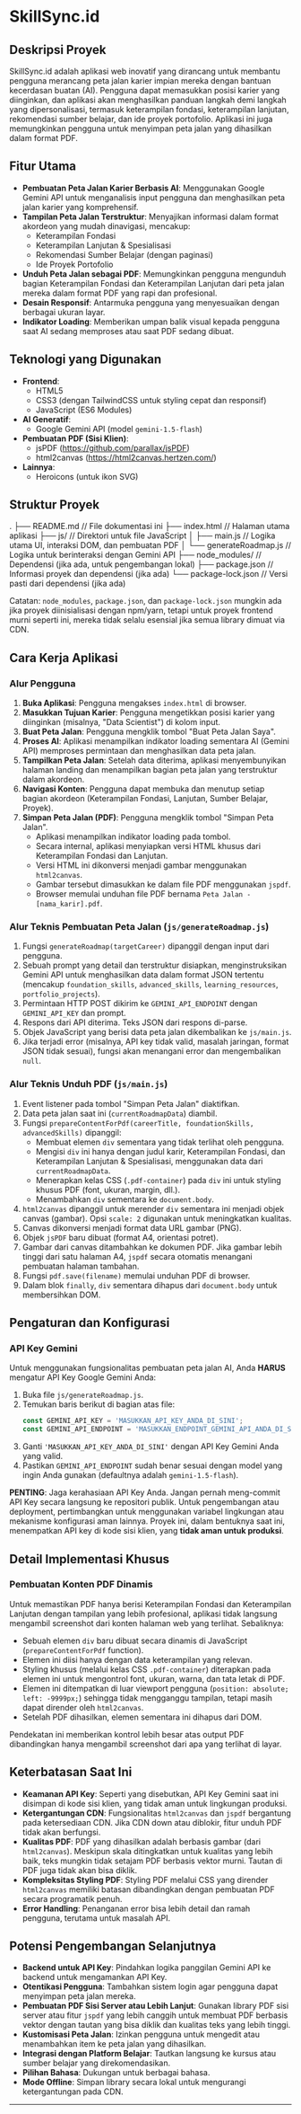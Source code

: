 # SkillSync.id

## Deskripsi Proyek
SkillSync.id adalah aplikasi web inovatif yang dirancang untuk membantu pengguna merancang peta jalan karier impian mereka dengan bantuan kecerdasan buatan (AI). Pengguna dapat memasukkan posisi karier yang diinginkan, dan aplikasi akan menghasilkan panduan langkah demi langkah yang dipersonalisasi, termasuk keterampilan fondasi, keterampilan lanjutan, rekomendasi sumber belajar, dan ide proyek portofolio. Aplikasi ini juga memungkinkan pengguna untuk menyimpan peta jalan yang dihasilkan dalam format PDF.

## Fitur Utama
-   **Pembuatan Peta Jalan Karier Berbasis AI**: Menggunakan Google Gemini API untuk menganalisis input pengguna dan menghasilkan peta jalan karier yang komprehensif.
-   **Tampilan Peta Jalan Terstruktur**: Menyajikan informasi dalam format akordeon yang mudah dinavigasi, mencakup:
    -   Keterampilan Fondasi
    -   Keterampilan Lanjutan & Spesialisasi
    -   Rekomendasi Sumber Belajar (dengan paginasi)
    -   Ide Proyek Portofolio
-   **Unduh Peta Jalan sebagai PDF**: Memungkinkan pengguna mengunduh bagian Keterampilan Fondasi dan Keterampilan Lanjutan dari peta jalan mereka dalam format PDF yang rapi dan profesional.
-   **Desain Responsif**: Antarmuka pengguna yang menyesuaikan dengan berbagai ukuran layar.
-   **Indikator Loading**: Memberikan umpan balik visual kepada pengguna saat AI sedang memproses atau saat PDF sedang dibuat.

## Teknologi yang Digunakan
-   **Frontend**:
    -   HTML5
    -   CSS3 (dengan TailwindCSS untuk styling cepat dan responsif)
    -   JavaScript (ES6 Modules)
-   **AI Generatif**:
    -   Google Gemini API (model `gemini-1.5-flash`)
-   **Pembuatan PDF (Sisi Klien)**:
    -   jsPDF (https://github.com/parallax/jsPDF)
    -   html2canvas (https://html2canvas.hertzen.com/)
-   **Lainnya**:
    -   Heroicons (untuk ikon SVG)

## Struktur Proyek
. ├── README.md // File dokumentasi ini 
    ├── index.html // Halaman utama aplikasi 
    ├── js/ // Direktori untuk file JavaScript │ 
    ├── main.js // Logika utama UI, interaksi DOM, dan pembuatan PDF │ 
        └── generateRoadmap.js // Logika untuk berinteraksi dengan Gemini API 
    ├── node_modules/ // Dependensi (jika ada, untuk pengembangan lokal) 
    ├── package.json // Informasi proyek dan dependensi (jika ada) 
        └── package-lock.json // Versi pasti dari dependensi (jika ada)

Catatan: `node_modules`, `package.json`, dan `package-lock.json` mungkin ada jika proyek diinisialisasi dengan npm/yarn, tetapi untuk proyek frontend murni seperti ini, mereka tidak selalu esensial jika semua library dimuat via CDN.

## Cara Kerja Aplikasi

### Alur Pengguna
1.  **Buka Aplikasi**: Pengguna mengakses `index.html` di browser.
2.  **Masukkan Tujuan Karier**: Pengguna mengetikkan posisi karier yang diinginkan (misalnya, "Data Scientist") di kolom input.
3.  **Buat Peta Jalan**: Pengguna mengklik tombol "Buat Peta Jalan Saya".
4.  **Proses AI**: Aplikasi menampilkan indikator loading sementara AI (Gemini API) memproses permintaan dan menghasilkan data peta jalan.
5.  **Tampilkan Peta Jalan**: Setelah data diterima, aplikasi menyembunyikan halaman landing dan menampilkan bagian peta jalan yang terstruktur dalam akordeon.
6.  **Navigasi Konten**: Pengguna dapat membuka dan menutup setiap bagian akordeon (Keterampilan Fondasi, Lanjutan, Sumber Belajar, Proyek).
7.  **Simpan Peta Jalan (PDF)**: Pengguna mengklik tombol "Simpan Peta Jalan".
    -   Aplikasi menampilkan indikator loading pada tombol.
    -   Secara internal, aplikasi menyiapkan versi HTML khusus dari Keterampilan Fondasi dan Lanjutan.
    -   Versi HTML ini dikonversi menjadi gambar menggunakan `html2canvas`.
    -   Gambar tersebut dimasukkan ke dalam file PDF menggunakan `jspdf`.
    -   Browser memulai unduhan file PDF bernama `Peta Jalan - [nama_karir].pdf`.

### Alur Teknis Pembuatan Peta Jalan (`js/generateRoadmap.js`)
1.  Fungsi `generateRoadmap(targetCareer)` dipanggil dengan input dari pengguna.
2.  Sebuah prompt yang detail dan terstruktur disiapkan, menginstruksikan Gemini API untuk menghasilkan data dalam format JSON tertentu (mencakup `foundation_skills`, `advanced_skills`, `learning_resources`, `portfolio_projects`).
3.  Permintaan HTTP POST dikirim ke `GEMINI_API_ENDPOINT` dengan `GEMINI_API_KEY` dan prompt.
4.  Respons dari API diterima. Teks JSON dari respons di-parse.
5.  Objek JavaScript yang berisi data peta jalan dikembalikan ke `js/main.js`.
6.  Jika terjadi error (misalnya, API key tidak valid, masalah jaringan, format JSON tidak sesuai), fungsi akan menangani error dan mengembalikan `null`.

### Alur Teknis Unduh PDF (`js/main.js`)
1.  Event listener pada tombol "Simpan Peta Jalan" diaktifkan.
2.  Data peta jalan saat ini (`currentRoadmapData`) diambil.
3.  Fungsi `prepareContentForPdf(careerTitle, foundationSkills, advancedSkills)` dipanggil:
    -   Membuat elemen `div` sementara yang tidak terlihat oleh pengguna.
    -   Mengisi `div` ini hanya dengan judul karir, Keterampilan Fondasi, dan Keterampilan Lanjutan & Spesialisasi, menggunakan data dari `currentRoadmapData`.
    -   Menerapkan kelas CSS (`.pdf-container`) pada `div` ini untuk styling khusus PDF (font, ukuran, margin, dll.).
    -   Menambahkan `div` sementara ke `document.body`.
4.  `html2canvas` dipanggil untuk merender `div` sementara ini menjadi objek canvas (gambar). Opsi `scale: 2` digunakan untuk meningkatkan kualitas.
5.  Canvas dikonversi menjadi format data URL gambar (PNG).
6.  Objek `jsPDF` baru dibuat (format A4, orientasi potret).
7.  Gambar dari canvas ditambahkan ke dokumen PDF. Jika gambar lebih tinggi dari satu halaman A4, `jspdf` secara otomatis menangani pembuatan halaman tambahan.
8.  Fungsi `pdf.save(filename)` memulai unduhan PDF di browser.
9.  Dalam blok `finally`, `div` sementara dihapus dari `document.body` untuk membersihkan DOM.

## Pengaturan dan Konfigurasi

### API Key Gemini
Untuk menggunakan fungsionalitas pembuatan peta jalan AI, Anda **HARUS** mengatur API Key Google Gemini Anda:
1.  Buka file `js/generateRoadmap.js`.
2.  Temukan baris berikut di bagian atas file:
    ```javascript
    const GEMINI_API_KEY = 'MASUKKAN_API_KEY_ANDA_DI_SINI';
    const GEMINI_API_ENDPOINT = 'MASUKKAN_ENDPOINT_GEMINI_API_ANDA_DI_SINI'; // Contoh: 'https://generativelanguage.googleapis.com/v1beta/models/gemini-1.5-flash:generateContent'
    ```
3.  Ganti `'MASUKKAN_API_KEY_ANDA_DI_SINI'` dengan API Key Gemini Anda yang valid.
4.  Pastikan `GEMINI_API_ENDPOINT` sudah benar sesuai dengan model yang ingin Anda gunakan (defaultnya adalah `gemini-1.5-flash`).

**PENTING**: Jaga kerahasiaan API Key Anda. Jangan pernah meng-commit API Key secara langsung ke repositori publik. Untuk pengembangan atau deployment, pertimbangkan untuk menggunakan variabel lingkungan atau mekanisme konfigurasi aman lainnya. Proyek ini, dalam bentuknya saat ini, menempatkan API key di kode sisi klien, yang **tidak aman untuk produksi**.

## Detail Implementasi Khusus

### Pembuatan Konten PDF Dinamis
Untuk memastikan PDF hanya berisi Keterampilan Fondasi dan Keterampilan Lanjutan dengan tampilan yang lebih profesional, aplikasi tidak langsung mengambil screenshot dari konten halaman web yang terlihat. Sebaliknya:
-   Sebuah elemen `div` baru dibuat secara dinamis di JavaScript (`prepareContentForPdf` function).
-   Elemen ini diisi hanya dengan data keterampilan yang relevan.
-   Styling khusus (melalui kelas CSS `.pdf-container`) diterapkan pada elemen ini untuk mengontrol font, ukuran, warna, dan tata letak di PDF.
-   Elemen ini ditempatkan di luar viewport pengguna (`position: absolute; left: -9999px;`) sehingga tidak mengganggu tampilan, tetapi masih dapat dirender oleh `html2canvas`.
-   Setelah PDF dihasilkan, elemen sementara ini dihapus dari DOM.

Pendekatan ini memberikan kontrol lebih besar atas output PDF dibandingkan hanya mengambil screenshot dari apa yang terlihat di layar.

## Keterbatasan Saat Ini
-   **Keamanan API Key**: Seperti yang disebutkan, API Key Gemini saat ini disimpan di kode sisi klien, yang tidak aman untuk lingkungan produksi.
-   **Ketergantungan CDN**: Fungsionalitas `html2canvas` dan `jspdf` bergantung pada ketersediaan CDN. Jika CDN down atau diblokir, fitur unduh PDF tidak akan berfungsi.
-   **Kualitas PDF**: PDF yang dihasilkan adalah berbasis gambar (dari `html2canvas`). Meskipun skala ditingkatkan untuk kualitas yang lebih baik, teks mungkin tidak setajam PDF berbasis vektor murni. Tautan di PDF juga tidak akan bisa diklik.
-   **Kompleksitas Styling PDF**: Styling PDF melalui CSS yang dirender `html2canvas` memiliki batasan dibandingkan dengan pembuatan PDF secara programatik penuh.
-   **Error Handling**: Penanganan error bisa lebih detail dan ramah pengguna, terutama untuk masalah API.

## Potensi Pengembangan Selanjutnya
-   **Backend untuk API Key**: Pindahkan logika panggilan Gemini API ke backend untuk mengamankan API Key.
-   **Otentikasi Pengguna**: Tambahkan sistem login agar pengguna dapat menyimpan peta jalan mereka.
-   **Pembuatan PDF Sisi Server atau Lebih Lanjut**: Gunakan library PDF sisi server atau fitur `jspdf` yang lebih canggih untuk membuat PDF berbasis vektor dengan tautan yang bisa diklik dan kualitas teks yang lebih tinggi.
-   **Kustomisasi Peta Jalan**: Izinkan pengguna untuk mengedit atau menambahkan item ke peta jalan yang dihasilkan.
-   **Integrasi dengan Platform Belajar**: Tautkan langsung ke kursus atau sumber belajar yang direkomendasikan.
-   **Pilihan Bahasa**: Dukungan untuk berbagai bahasa.
-   **Mode Offline**: Simpan library secara lokal untuk mengurangi ketergantungan pada CDN.

---
